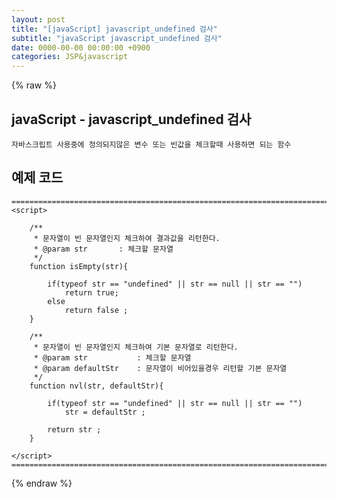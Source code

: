 ```yaml
---  
layout: post  
title: "[javaScript] javascript_undefined 검사"  
subtitle: "javaScript javascript_undefined 검사"  
date: 0000-00-00 00:00:00 +0900  
categories: JSP&javascript  
---  
```

{% raw %}  
## javaScript - javascript_undefined 검사  
	자바스크립트 사용중에 정의되지않은 변수 또는 빈값을 체크할때 사용하면 되는 함수  
  
## 예제 코드  
	======================================================================================================  
	<script>  
  
		/**  
		 * 문자열이 빈 문자열인지 체크하여 결과값을 리턴한다.  
		 * @param str       : 체크할 문자열  
		 */  
		function isEmpty(str){  
  
			if(typeof str == "undefined" || str == null || str == "")  
				return true;  
			else  
				return false ;  
		}  
  
		/**  
		 * 문자열이 빈 문자열인지 체크하여 기본 문자열로 리턴한다.  
		 * @param str           : 체크할 문자열  
		 * @param defaultStr    : 문자열이 비어있을경우 리턴할 기본 문자열  
		 */  
		function nvl(str, defaultStr){  
  
			if(typeof str == "undefined" || str == null || str == "")  
				str = defaultStr ;  
  
			return str ;  
		}  
  
	</script>  
	======================================================================================================  
{% endraw %}